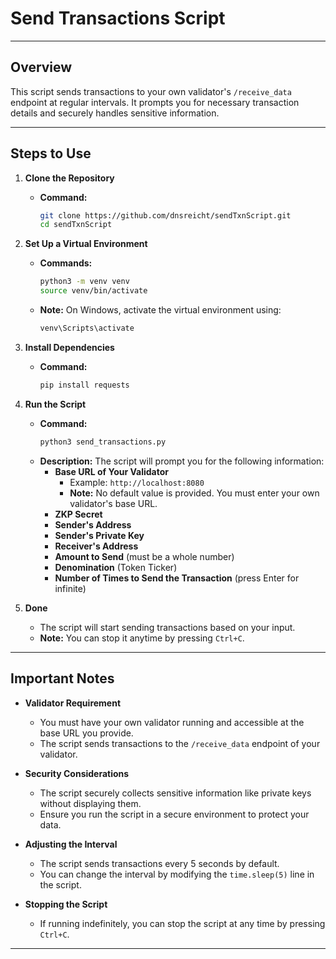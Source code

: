 # Send Transactions Script

---

## Overview

This script sends transactions to your own validator's `/receive_data` endpoint at regular intervals. It prompts you for necessary transaction details and securely handles sensitive information.

---

## Steps to Use

1. **Clone the Repository**
   - **Command:**
     ```bash
     git clone https://github.com/dnsreicht/sendTxnScript.git
     cd sendTxnScript
     ```

2. **Set Up a Virtual Environment**
   - **Commands:**
     ```bash
     python3 -m venv venv
     source venv/bin/activate
     ```
   - **Note:** On Windows, activate the virtual environment using:
     ```bash
     venv\Scripts\activate
     ```

3. **Install Dependencies**
   - **Command:**
     ```bash
     pip install requests
     ```

4. **Run the Script**
   - **Command:**
     ```bash
     python3 send_transactions.py
     ```
   - **Description:** The script will prompt you for the following information:
     - **Base URL of Your Validator**
       - Example: `http://localhost:8080`
       - **Note:** No default value is provided. You must enter your own validator's base URL.
     - **ZKP Secret**
     - **Sender's Address**
     - **Sender's Private Key**
     - **Receiver's Address**
     - **Amount to Send** (must be a whole number)
     - **Denomination** (Token Ticker)
     - **Number of Times to Send the Transaction** (press Enter for infinite)

5. **Done**
   - The script will start sending transactions based on your input.
   - **Note:** You can stop it anytime by pressing `Ctrl+C`.

---

## Important Notes

- **Validator Requirement**
  - You must have your own validator running and accessible at the base URL you provide.
  - The script sends transactions to the `/receive_data` endpoint of your validator.

- **Security Considerations**
  - The script securely collects sensitive information like private keys without displaying them.
  - Ensure you run the script in a secure environment to protect your data.

- **Adjusting the Interval**
  - The script sends transactions every 5 seconds by default.
  - You can change the interval by modifying the `time.sleep(5)` line in the script.

- **Stopping the Script**
  - If running indefinitely, you can stop the script at any time by pressing `Ctrl+C`.

---


